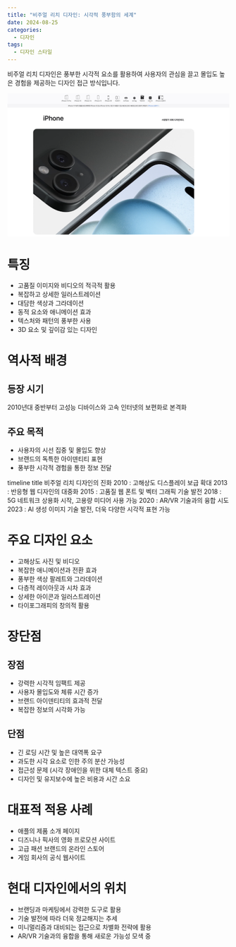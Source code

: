 ```yaml
---
title: "비주얼 리치 디자인: 시각적 풍부함의 세계"
date: 2024-08-25
categories:
  - 디자인
tags:
  - 디자인 스타일
---
```


비주얼 리치 디자인은 풍부한 시각적 요소를 활용하여 사용자의 관심을 끌고 몰입도 높은 경험을 제공하는 디자인 접근 방식입니다.

<img src="/assets/images/designStyle/visuallyRich.png" />

# 특징

- 고품질 이미지와 비디오의 적극적 활용
- 복잡하고 상세한 일러스트레이션
- 대담한 색상과 그라데이션
- 동적 요소와 애니메이션 효과
- 텍스처와 패턴의 풍부한 사용
- 3D 요소 및 깊이감 있는 디자인

# 역사적 배경

## 등장 시기
2010년대 중반부터 고성능 디바이스와 고속 인터넷의 보편화로 본격화

## 주요 목적
- 사용자의 시선 집중 및 몰입도 향상
- 브랜드의 독특한 아이덴티티 표현
- 풍부한 시각적 경험을 통한 정보 전달

<div class="mermaid">
timeline
  title 비주얼 리치 디자인의 진화
  2010 : 고해상도 디스플레이 보급 확대
  2013 : 반응형 웹 디자인의 대중화
  2015 : 고품질 웹 폰트 및 벡터 그래픽 기술 발전
  2018 : 5G 네트워크 상용화 시작, 고용량 미디어 사용 가능
  2020 : AR/VR 기술과의 융합 시도
  2023 : AI 생성 이미지 기술 발전, 더욱 다양한 시각적 표현 가능
</div>

# 주요 디자인 요소

- 고해상도 사진 및 비디오
- 복잡한 애니메이션과 전환 효과
- 풍부한 색상 팔레트와 그라데이션
- 다층적 레이아웃과 시차 효과
- 상세한 아이콘과 일러스트레이션
- 타이포그래피의 창의적 활용

# 장단점

## 장점
- 강력한 시각적 임팩트 제공
- 사용자 몰입도와 체류 시간 증가
- 브랜드 아이덴티티의 효과적 전달
- 복잡한 정보의 시각화 가능

## 단점
- 긴 로딩 시간 및 높은 대역폭 요구
- 과도한 시각 요소로 인한 주의 분산 가능성
- 접근성 문제 (시각 장애인을 위한 대체 텍스트 중요)
- 디자인 및 유지보수에 높은 비용과 시간 소요

# 대표적 적용 사례

- 애플의 제품 소개 페이지
- 디즈니나 픽사의 영화 프로모션 사이트
- 고급 패션 브랜드의 온라인 스토어
- 게임 회사의 공식 웹사이트

# 현대 디자인에서의 위치

- 브랜딩과 마케팅에서 강력한 도구로 활용
- 기술 발전에 따라 더욱 정교해지는 추세
- 미니멀리즘과 대비되는 접근으로 차별화 전략에 활용
- AR/VR 기술과의 융합을 통해 새로운 가능성 모색 중